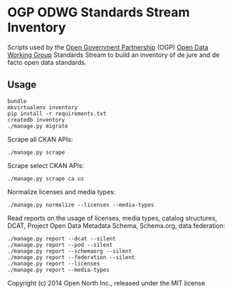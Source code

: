 # OGP ODWG Standards Stream Inventory

Scripts used by the [Open Government Partnership](http://www.opengovpartnership.org/) (OGP) [Open Data Working Group](http://www.opengovpartnership.org/get-involved/join-working-group) Standards Stream to build an inventory of de jure and de facto open data standards.

## Usage

    bundle
    mkvirtualenv inventory
    pip install -r requirements.txt
    createdb inventory
    ./manage.py migrate

Scrape all CKAN APIs:

    ./manage.py scrape

Scrape select CKAN APIs:

    ./manage.py scrape ca us

Normalize licenses and media types:

    ./manage.py normalize --licenses --media-types

Read reports on the usage of licenses, media types, catalog structures, DCAT, Project Open Data Metadata Schema, Schema.org, data federation:

    ./manage.py report --dcat --silent
    ./manage.py report --pod --silent
    ./manage.py report --schemaorg --silent
    ./manage.py report --federation --silent
    ./manage.py report --licenses
    ./manage.py report --media-types

Copyright (c) 2014 Open North Inc., released under the MIT license
